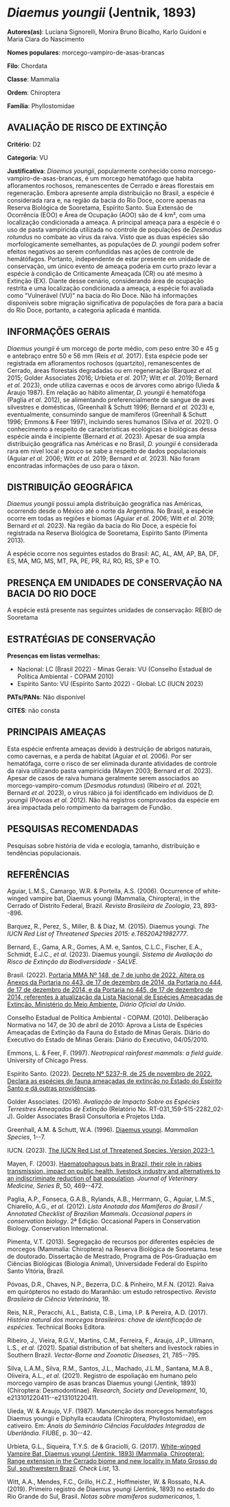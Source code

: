 # *Diaemus youngii* (Jentnik, 1893)

**Autores(as)**: Luciana Signorelli, Monira Bruno Bicalho, Karlo Guidoni e Maria Clara do Nascimento

**Nomes populares**: morcego-vampiro-de-asas-brancas

**Filo**: Chordata

**Classe**: Mammalia

**Ordem**: Chiroptera

**Família**: Phyllostomidae

## AVALIAÇÃO DE RISCO DE EXTINÇÃO

**Critério**: D2

**Categoria**: VU

**Justificativa**: *Diaemus youngii*, popularmente conhecido como morcego-vampiro-de-asas-brancas, é um morcego hematófago que habita afloramentos rochosos, remanescentes de Cerrado e áreas florestais em regeneração. Embora apresente ampla distribuição no Brasil, a espécie é considerada rara e, na região da bacia do Rio Doce, ocorre apenas na Reserva Biológica de Sooretama, Espírito Santo. Sua Extensão de Ocorrência (EOO) e Área de Ocupação (AOO) são de 4 km², com uma localização condicionada a ameaça. A principal ameaça para a espécie é o uso de pasta vampiricida utilizada no controle de populações de *Desmodus rotundus* no combate ao vírus da raiva. Visto que as duas espécies são morfologicamente semelhantes, as populações de *D. youngii* podem sofrer efeitos negativos ao serem confundidas nas ações de controle de hemátófagos. Portanto, independente de estar presente em unidade de conservação, um único evento de ameaça poderia em curto prazo
levar a espécie à condição de Criticamente Ameaçada (CR) ou até mesmo à Extinção (EX). Diante desse cenário, considerando área de ocupação restrita e uma localização condicionada a ameaça, a espécie foi avaliada como "Vulnerável (VU)" na bacia do Rio Doce. Não há informações disponíveis sobre migração significativa de populações de fora para a bacia do Rio Doce, portanto, a categoria aplicada é mantida.

## INFORMAÇÕES GERAIS

*Diaemus youngii* é um morcego de porte médio, com peso entre 30 e 45 g e antebraço entre 50 e 56 mm (Reis *et al.* 2017). Esta espécie pode ser registrada em afloramentos rochosos (quartzito), remanescentes de Cerrado, áreas florestais degradadas ou em regeneração (Barquez *et al.* 2015; Golder Associates 2016; Urbieta *et al.* 2017; Witt *et al.* 2019; Bernard *et al.* 2023), onde utiliza cavernas e ocos de árvores como abrigo (Uieda & Araujo 1987). Em relação ao hábito alimentar, *D.  youngii* é hematófoga (Paglia *et al.* 2012), se alimentando preferencialmente de sangue de aves silvestres e domésticas, (Greenhall & Schutt 1996; Bernard *et al.* 2023) e, eventualmente, consumindo sangue de mamíferos (Greenhall & Schutt 1996; Emmons & Feer 1997), incluindo seres humanos (Silva *et al.* 2021). O conhecimento a respeito de características ecológicas e biológicas dessa espécie ainda é incipiente (Bernard *et al.* 2023). Apesar de sua ampla distribuição
geográfica nas Américas e no Brasil, *D. youngii* é considerada rara em nível local e pouco se sabe a respeito de dados populacionais (Aguiar *et al.* 2006; Witt *et al.* 2019; Bernard *et al.* 2023). Não foram encontradas informações de uso para o táxon.

## DISTRIBUIÇÃO GEOGRÁFICA

*Diaemus youngii* possui ampla distribuição geográfica nas Américas, ocorrendo desde o México até o norte da Argentina. No Brasil, a espécie ocorre em todas as regiões e biomas (Aguiar *et al.* 2006; Witt *et al.* 2019; Bernard *et al.* 2023). Na região da bacia do Rio Doce, a espécie foi registrada na Reserva Biológica de Sooretama, Espírito Santo (Pimenta 2013).

A espécie ocorre nos seguintes estados do Brasil: AC, AL, AM, AP, BA, DF, ES, MA, MG, MS, MT, PA, PE, PR, RJ, RO, RS, SP e TO.

## PRESENÇA EM UNIDADES DE CONSERVAÇÃO NA BACIA DO RIO DOCE

A espécie está presente nas seguintes unidades de conservação: REBIO de Sooretama

## ESTRATÉGIAS DE CONSERVAÇÃO

**Presenças em listas vermelhas:**

-   Nacional: LC (Brasil 2022) -   Minas Gerais: VU (Conselho Estadual de Política Ambiental - COPAM
    2010)
-   Espírito Santo: VU (Espírito Santo 2022) -   Global: LC (IUCN 2023)

**PATs/PANs**: Não disponível

**CITES**: não consta

## PRINCIPAIS AMEAÇAS

Esta espécie enfrenta ameaças devido à destruição de abrigos naturais, como cavernas, e a perda de habitat (Aguiar *et al.* 2006). Por ser hematófaga, corre o risco de ser eliminada durante atividades de controle da raiva utilizando pasta vampiricida (Mayen 2003; Bernard *et al.* 2023). Apesar de casos de raiva humana geralmente serem associados ao morcego-vampiro-comum (*Desmodus rotundus*) (Ribeiro *et al.* 2021; Bernard *et al.* 2023), o vírus rábico já foi identificado em indivíduos de *D. youngii* (Póvoas *et al.* 2012). Não há registros comprovados da espécie em área impactada pelo rompimento da barragem de Fundão.

## PESQUISAS RECOMENDADAS

Pesquisas sobre história de vida e ecologia, tamanho, distribuição e tendências populacionais.

## REFERÊNCIAS

Aguiar, L.M.S., Camargo, W.R. & Portella, A.S. (2006). Occurrence of white-winged vampire bat, Diaemus youngi (Mammalia, Chiroptera), in the Cerrado of Distrito Federal, Brazil. *Revista Brasileira de Zoologia*, 23, 893--896.

Barquez, R., Perez, S., Miller, B. & Diaz, M. (2015). Diaemus youngi.  *The IUCN Red List of Threatened Species 2015: e.T6520A21982777*.

Bernard, E., Gama, A.R., Gomes, A.M. e, Santos, C.L.C., Fischer, E.A., Schmidt, E.J.C., *et al.* (2023). Diaemus youngii. *Sistema de Avaliação do Risco de Extinção da Biodiversidade - SALVE*.

Brasil. (2022). [Portaria MMA Nº 148, de 7 de junho de 2022. Altera os Anexos da Portaria no 443, de 17 de dezembro de 2014, da Portaria no 444, de 17 de dezembro de 2014, e da Portaria no 445, de 17 de dezembro de 2014, referentes à atualização da Lista Nacional de Espécies Ameaçadas de Extinção. Ministério do Meio Ambiente.](https://in.gov.br/en/web/dou/-/portaria-mma-n-148-de-7-de-junho-de-2022-406272733) *Diário Oficial da União*.

Conselho Estadual de Política Ambiental - COPAM. (2010). Deliberação Normativa no 147, de 30 de abril de 2010: Aprova a Lista de Espécies Ameaçadas de Extinção da Fauna do Estado de Minas Gerais. Diário do Executivo do Estado de Minas Gerais: Diário do Executivo, 04/05/2010.

Emmons, L. & Feer, F. (1997). *Neotropical rainforest mammals: a field guide*. University of Chicago Press.

Espírito Santo. (2022). [Decreto Nº 5237-R, de 25 de novembro de 2022.  Declara as espécies de fauna ameaçadas de extinção no Estado do Espírito Santo e dá outras providências](https://iema.es.gov.br/Media/iema/FAUNA/Decreto%205237-R_2022_25-Nov%20-%20Fauna%20(s-peixes)%20-%20Lista%20de%20Esp%C3%A9cies%20Amea%C3%A7adas%20de%20Extin%C3%A7%C3%A3o.pdf).

Golder Associates. (2016). *Avaliação de Impacto Sobre as Espécies Terrestres Ameaçadas de Extinção* (Relatório No.  RT-031_159-515-2282_02-J). Golder Associates Brasil Consultoria e Projetos Ltda.

Greenhall, A.M. & Schutt, W.A. (1996). [Diaemus youngi](https://doi.org/10.2307/3504240/2600729). *Mammalian Species*, 1--7.

IUCN. (2023). [The IUCN Red List of Threatened Species. Version 2023-1.](https://www.iucnredlist.org.)

Mayen, F. (2003). [Haematophagous bats in Brazil, their role in rabies transmission, impact on public health, livestock industry and alternatives to an indiscriminate reduction of bat population](https://doi.org/10.1046/j.1439-0450.2003.00713.x). *Journal of Veterinary Medicine, Series B*, 50, 469--472.

Paglia, A.P., Fonseca, G.A.B., Rylands, A.B., Herrmann, G., Aguiar, L.M.S., Chiarello, A.G., *et al.* (2012). *Lista Anotada dos Mamíferos do Brasil / Annotated Checklist of Brazilian Mammals*. *Occasional papers in conservation biology*. 2ª Edição. Occasional Papers in Conservation Biology. Conservation International.

Pimenta, V.T. (2013). Segregação de recursos por diferentes espêcies de morcegos (Mammalia: Chiroptera) na Reserva Biológica de Sooretama. tese de doutorado. Dissertação de Mestrado, Programa de Pós-Graduação em Ciências Biológicas (Biologia Animal), Universidade Federal do Espı́rito Santo Vitória, Brazil.

Póvoas, D.R., Chaves, N.P., Bezerra, D.C. & Pinheiro, M.F.N. (2012).  Raiva em quirópteros no estado do Maranhão: um estudo retrospectivo.  *Revista Brasileira de Ciência Veterinária*, 19.

Reis, N.R., Peracchi, A.L., Batista, C.B., Lima, I.P. & Pereira, A.D.  (2017). *História natural dos morcegos brasileiros: chave de identificação de espécies*. Technical Books Editora.

Ribeiro, J., Vieira, R.G.V., Martins, C.M., Ferreira, F., Araujo, J.P., Ullmann, L.S., *et al.* (2021). Spatial distribution of bat shelters and livestock rabies in Southern Brazil. *Vector-Borne and Zoonotic Diseases*, 21, 785--795.

Silva, L.A.M., Silva, R.M., Santos, J.L., Machado, J.L.M., Santana, M.A.B., Oliveira, A.L., *et al.* (2021). Registro de espoliação em humano pelo morcego vampiro de asas brancas Diaemus youngi (Jentink, 1893)(Chiroptera: Desmodontinae). *Research, Society and Development*, 10, e213101220411--e213101220411.

Uieda, W. & Araujo, V.F. (1987). Manutenção dos morcegos hematofagos Diaemus youngii e Diphylla ecaudata (Chiroptera, Phyllostomidae), em cativeiro. Em: *Anais do Seminário Ciências Faculdades Integradas de Uberlândia*. FIUBE, p. 30--42.

Urbieta, G.L., Siqueira, T.Y.S. de & Graciolli, G. (2017). [White-winged Vampire Bat, Diaemus youngi (Jentink, 1893) (Mammalia, Chiroptera): Range extension in the Cerrado biome and new locality in Mato Grosso do Sul, southwestern Brazil](https://doi.org/10.15560/13.3.2128). *Check List*, 13.

Witt, A.A., Mendes, F.C., Grillo, H.C.Z., Hoffmeister, W. & Rossato, N.A. (2019). Primeiro registro de Diaemus youngi (Jentink, 1893) no estado do Rio Grande do Sul, Brasil. *Notas sobre mamı́feros sudamericanos*, 1.
